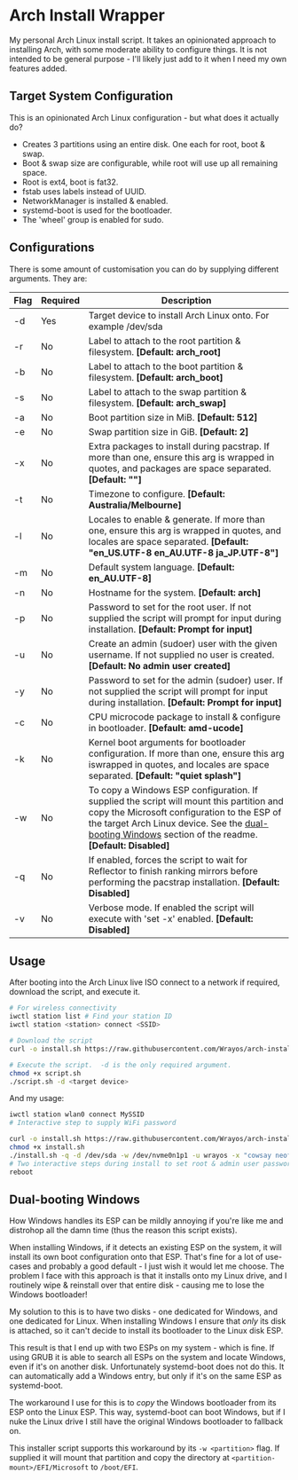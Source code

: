 # Arch Install Wrapper

My personal Arch Linux install script.  It takes an opinionated approach to installing Arch, with some moderate
ability to configure things.  It is not intended to be general purpose - I'll likely just add to it when I
need my own features added.

## Target System Configuration

This is an opinionated Arch Linux configuration - but what does it actually do?

* Creates 3 partitions using an entire disk.  One each for root, boot & swap.
* Boot & swap size are configurable, while root will use up all remaining space.
* Root is ext4, boot is fat32.
* fstab uses labels instead of UUID.
* NetworkManager is installed & enabled.
* systemd-boot is used for the bootloader.
* The 'wheel' group is enabled for sudo.

## Configurations

There is some amount of customisation you can do by supplying different arguments.  They are:

| Flag                   | Required | Description                                                                                                                                                                                                                                  |
|------------------------|----------|----------------------------------------------------------------------------------------------------------------------------------------------------------------------------------------------------------------------------------------------|
| -d <path-to-device>    | Yes      | Target device to install Arch Linux onto.  For example /dev/sda                                                                                                                                                                              |
| -r <label>             | No       | Label to attach to the root partition & filesystem.  **[Default:  arch_root]**                                                                                                                                                               |
| -b <label>             | No       | Label to attach to the boot partition & filesystem.  **[Default:  arch_boot]**                                                                                                                                                               |
| -s <label>             | No       | Label to attach to the swap partition & filesystem.  **[Default:  arch_swap]**                                                                                                                                                               |
| -a <size-in-MiB>       | No       | Boot partition size in MiB. **[Default: 512]**                                                                                                                                                                                               |
| -e <size-in-GiB>       | No       | Swap partition size in GiB. **[Default: 2]**                                                                                                                                                                                                 |
| -x <packages>          | No       | Extra packages to install during pacstrap.  If more than one,  ensure this arg is wrapped in quotes, and packages are space separated. **[Default: ""]**                                                                         |
| -t <timezone>          | No       | Timezone to configure. **[Default: Australia/Melbourne]**                                                                                                                                                                                    |
| -l <locales>           | No       | Locales to enable & generate.  If more than one, ensure this arg is wrapped in quotes, and locales are space separated. **[Default: "en_US.UTF-8 en_AU.UTF-8 ja_JP.UTF-8"]**                                                                 |
| -m <locale>            | No       | Default system language. **[Default: en_AU.UTF-8]**                                                                                                                                                                                          |
| -n <hostname>          | No       | Hostname for the system. **[Default: arch]**                                                                                                                                                                                                 |
| -p <password>          | No       | Password to set for the root user.  If not supplied the script will prompt for input during installation. **[Default: Prompt for input]**                                                                                                    |
| -u <username>          | No       | Create an admin (sudoer) user with the given username.  If not supplied no user is created. **[Default:  No admin user created]**                                                                                                            |
| -y <password>          | No       | Password to set for the admin (sudoer) user.  If not supplied the script will prompt for input during installation. **[Default: Prompt for input]**                                                                                          |
| -c <microcode-package> | No       | CPU microcode package to install & configure in bootloader. **[Default: amd-ucode]**                                                                                                                                                         |
| -k <kernel-args>       | No       | Kernel boot arguments for bootloader configuration.  If more than one,  ensure this arg iswrapped in quotes, and locales are space separated. **[Default: "quiet splash"]**                                                                  |
| -w <path-to-partition> | No       | To copy a Windows ESP configuration.  If supplied the script will mount this partition and copy the Microsoft configuration to the ESP of the target Arch Linux device.  See the [dual-booting Windows](#dual-booting-windows) section of the readme. **[Default: Disabled]** |
| -q                     | No       | If enabled, forces the script to wait for Reflector to finish ranking mirrors before performing the pacstrap installation. **[Default: Disabled]**                                                                                           |
| -v                     | No       | Verbose mode.  If enabled the script will execute with 'set -x' enabled. **[Default: Disabled]**                                                                                                                                             |

## Usage

After booting into the Arch Linux live ISO connect to a network if required, download the script, and execute it. 

```bash
# For wireless connectivity
iwctl station list # Find your station ID
iwctl station <station> connect <SSID>

# Download the script
curl -o install.sh https://raw.githubusercontent.com/Wrayos/arch-install-wrapper/v0.0.1/arch-install.sh

# Execute the script.  -d is the only required argument.
chmod +x script.sh
./script.sh -d <target device>
```

And my usage:

```bash
iwctl station wlan0 connect MySSID
# Interactive step to supply WiFi password

curl -o install.sh https://raw.githubusercontent.com/Wrayos/arch-install-wrapper/v0.0.1/arch-install.sh
chmod +x install.sh
./install.sh -q -d /dev/sda -w /dev/nvme0n1p1 -u wrayos -x "cowsay neofetch" # Very important packages!
# Two interactive steps during install to set root & admin user passwords
reboot
```

## Dual-booting Windows

How Windows handles its ESP can be mildly annoying if you're like me and distrohop all the damn time (thus the reason
this script exists).

When installing Windows, if it detects an existing ESP on the system, it will install its own boot configuration onto
that ESP.  That's fine for a lot of use-cases and probably a good default - I just wish it would let me choose.  The
problem I face with this approach is that it installs onto my Linux drive, and I routinely wipe & reinstall over that
entire disk - causing me to lose the Windows bootloader!

My solution to this is to have two disks - one dedicated for Windows, and one dedicated for Linux.  When installing
Windows I ensure that _only_ its disk is attached, so it can't decide to install its bootloader to the Linux disk ESP.

This result is that I end up with two ESPs on my system - which is fine.  If using GRUB it is able to search all ESPs
on the system and locate Windows, even if it's on another disk.  Unfortunately systemd-boot does not do this.  It can
automatically add a Windows entry, but only if it's on the same ESP as systemd-boot.

The workaround I use for this is to _copy_ the Windows bootloader from its ESP onto the Linux ESP.  This way,
systemd-boot can boot Windows, but if I nuke the Linux drive I still have the original Windows bootloader to fallback
on.

This installer script supports this workaround by its `-w <partition>` flag.  If supplied it will mount that partition
and copy the directory at `<partition-mount>/EFI/Microsoft` to `/boot/EFI`.
